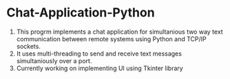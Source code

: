 # Chat-Application-Python

1. This progrm implements a chat application for simultanious two way text communication between remote systems using Python and TCP/IP sockets.
2. It uses multi-threading to send and receive text messages simultaniously over a port.
3. Currently working on implementing UI using Tkinter library
